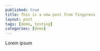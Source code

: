 ```yaml
---
published: true
title: This is a new post from Tinypress
layout: post
tags: [demo, testing]
categories: [demo]
---
```

Lorem ipsum